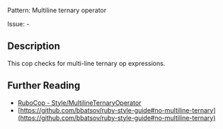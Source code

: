 Pattern: Multiline ternary operator

Issue: -

## Description

This cop checks for multi-line ternary op expressions.

## Further Reading

* [RuboCop - Style/MultilineTernaryOperator](https://rubocop.readthedocs.io/en/latest/cops_style/#stylemultilineternaryoperator)
* [https://github.com/bbatsov/ruby-style-guide#no-multiline-ternary](https://github.com/bbatsov/ruby-style-guide#no-multiline-ternary)
